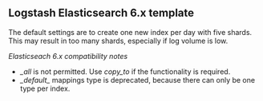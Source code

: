 ## Logstash Elasticsearch 6.x template

The default settings are to create one new index per day with five shards. This may result in too many shards, especially if log volume is low.

*Elasticseach 6.x compatibility notes*

+ _\_all_ is not permitted. Use _copy\_to_ if the functionality is required.
+ _\_default\__ mappings type is deprecated, because there can only be one type per index.
